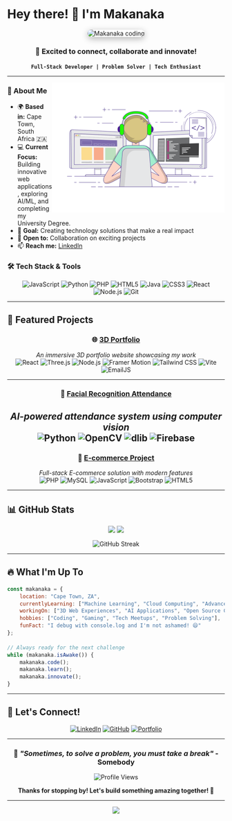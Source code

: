 # Hey there! 👋 I'm Makanaka

<div align="center">
  
  <img src="workspace-photo.jpg" alt="Makanaka coding" width="625" style="border-radius: 15px; box-shadow: 0 4px 15px rgba(0,0,0,0.3);"/>
  
  ### 🚀 Excited to connect, collaborate and innovate!
  
  **`Full-Stack Developer | Problem Solver | Tech Enthusiast`**
  
</div>

---

<img align="right" alt="Coding" width="400" src="https://raw.githubusercontent.com/devSouvik/devSouvik/master/gif3.gif">

### 🌟 About Me

- 🌍 **Based in:** Cape Town, South Africa 🇿🇦
- 💻 **Current Focus:** Building innovative web applications, exploring AI/ML, and completing my University Degree.
- 🎯 **Goal:** Creating technology solutions that make a real impact
- 🤝 **Open to:** Collaboration on exciting projects
- 📫 **Reach me:** [LinkedIn](https://www.linkedin.com/in/makanaka)

### 🛠️ Tech Stack & Tools

<div align="center">

![JavaScript](https://img.shields.io/badge/JavaScript-F7DF1E?style=for-the-badge&logo=javascript&logoColor=black)
![Python](https://img.shields.io/badge/Python-3776AB?style=for-the-badge&logo=python&logoColor=white)
![PHP](https://img.shields.io/badge/PHP-777BB4?style=for-the-badge&logo=php&logoColor=white)
![HTML5](https://img.shields.io/badge/HTML5-E34F26?style=for-the-badge&logo=html5&logoColor=white)
![Java](https://img.shields.io/badge/Java-007396?style=for-the-badge&logo=java&logoColor=white)
![CSS3](https://img.shields.io/badge/CSS3-1572B6?style=for-the-badge&logo=css3&logoColor=white)
![React](https://img.shields.io/badge/React-20232A?style=for-the-badge&logo=react&logoColor=61DAFB)
![Node.js](https://img.shields.io/badge/Node.js-43853D?style=for-the-badge&logo=node.js&logoColor=white)
![Git](https://img.shields.io/badge/Git-F05032?style=for-the-badge&logo=git&logoColor=white)

</div>

---

## 🎨 Featured Projects

<div align="center">

### 🌐 [3D Portfolio](https://github.com/MakanakaMamutse/3D-Portfolio)
*An immersive 3D portfolio website showcasing my work*
<br>
![React](https://img.shields.io/badge/React-20232A?style=flat-square&logo=react&logoColor=61DAFB)
![Three.js](https://img.shields.io/badge/Three.js-000000?style=flat-square&logo=three.js&logoColor=white)
![Node.js](https://img.shields.io/badge/Node.js-43853D?style=flat-square&logo=node.js&logoColor=white)
![Framer Motion](https://img.shields.io/badge/Framer_Motion-0055FF?style=flat-square&logo=framer&logoColor=white)
![Tailwind CSS](https://img.shields.io/badge/Tailwind_CSS-38B2AC?style=flat-square&logo=tailwind-css&logoColor=white)
![Vite](https://img.shields.io/badge/Vite-646CFF?style=flat-square&logo=vite&logoColor=white)
![EmailJS](https://img.shields.io/badge/EmailJS-4285F4?style=flat-square&logo=gmail&logoColor=white)

---

### 🤖 [Facial Recognition Attendance](https://github.com/MakanakaMamutse/FacialRecognitionAttendance)
*AI-powered attendance system using computer vision*
<br>
![Python](https://img.shields.io/badge/Python-3776AB?style=flat-square&logo=python&logoColor=white)
![OpenCV](https://img.shields.io/badge/OpenCV-27338e?style=flat-square&logo=OpenCV&logoColor=white)
![dlib](https://img.shields.io/badge/dlib-FF6B6B?style=flat-square&logo=python&logoColor=white)
![Firebase](https://img.shields.io/badge/Firebase-FFCA28?style=flat-square&logo=firebase&logoColor=black)
---

### 🛒 [E-commerce Project](https://github.com/MakanakaMamutse/E-commerce-Project)
*Full-stack E-commerce solution with modern features*
<br>
![PHP](https://img.shields.io/badge/PHP-777BB4?style=flat-square&logo=php&logoColor=white)
![MySQL](https://img.shields.io/badge/MySQL-00000F?style=flat-square&logo=mysql&logoColor=white)
![JavaScript](https://img.shields.io/badge/JavaScript-F7DF1E?style=flat-square&logo=javascript&logoColor=black)
![Bootstrap](https://img.shields.io/badge/Bootstrap-563D7C?style=flat-square&logo=bootstrap&logoColor=white)
![HTML5](https://img.shields.io/badge/HTML5-E34F26?style=flat-square&logo=html5&logoColor=white)

</div>

---

## 📊 GitHub Stats

<div align="center">
  
  <img height="180em" src="https://github-readme-stats.vercel.app/api?username=MakanakaMamutse&show_icons=true&theme=tokyonight&include_all_commits=true&count_private=true"/>
  <img height="180em" src="https://github-readme-stats.vercel.app/api/top-langs/?username=MakanakaMamutse&layout=compact&langs_count=7&theme=tokyonight"/>

</div>

<div align="center">
  
  ![GitHub Streak](https://github-readme-streak-stats.herokuapp.com/?user=MakanakaMamutse&theme=tokyonight)
  
</div>

---

## 🔥 What I'm Up To

```javascript
const makanaka = {
    location: "Cape Town, ZA",
    currentlyLearning: ["Machine Learning", "Cloud Computing", "Advanced React", "Kotlin"],
    workingOn: ["3D Web Experiences", "AI Applications", "Open Source Contributions"],
    hobbies: ["Coding", "Gaming", "Tech Meetups", "Problem Solving"],
    funFact: "I debug with console.log and I'm not ashamed! 😄"
};

// Always ready for the next challenge
while (makanaka.isAwake()) {
    makanaka.code();
    makanaka.learn();
    makanaka.innovate();
}
```

---

## 🤝 Let's Connect!

<div align="center">

[![LinkedIn](https://img.shields.io/badge/LinkedIn-0077B5?style=for-the-badge&logo=linkedin&logoColor=white)](https://www.linkedin.com/in/makanaka)
[![GitHub](https://img.shields.io/badge/GitHub-100000?style=for-the-badge&logo=github&logoColor=white)](https://github.com/MakanakaMamutse)
[![Portfolio](https://img.shields.io/badge/Portfolio-FF5722?style=for-the-badge&logo=google-chrome&logoColor=white)](https://makanakam.vercel.app)

</div>

---

<div align="center">

### 💭 *"Sometimes, to solve a problem, you must take a break"* - Somebody

![Profile Views](https://komarev.com/ghpvc/?username=MakanakaMamutse&label=Profile%20views&color=0e75b6&style=flat)

**Thanks for stopping by! Let's build something amazing together! 🚀**

</div>

---

<div align="center">
  <img src="https://capsule-render.vercel.app/api?type=waving&color=gradient&height=100&section=footer"/>
</div>

